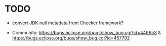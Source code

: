 
TODO
====

* convert JDK null metadata from Checker framework?

* Community: https://bugs.eclipse.org/bugs/show_bug.cgi?id=449653 & https://bugs.eclipse.org/bugs/show_bug.cgi?id=457792
